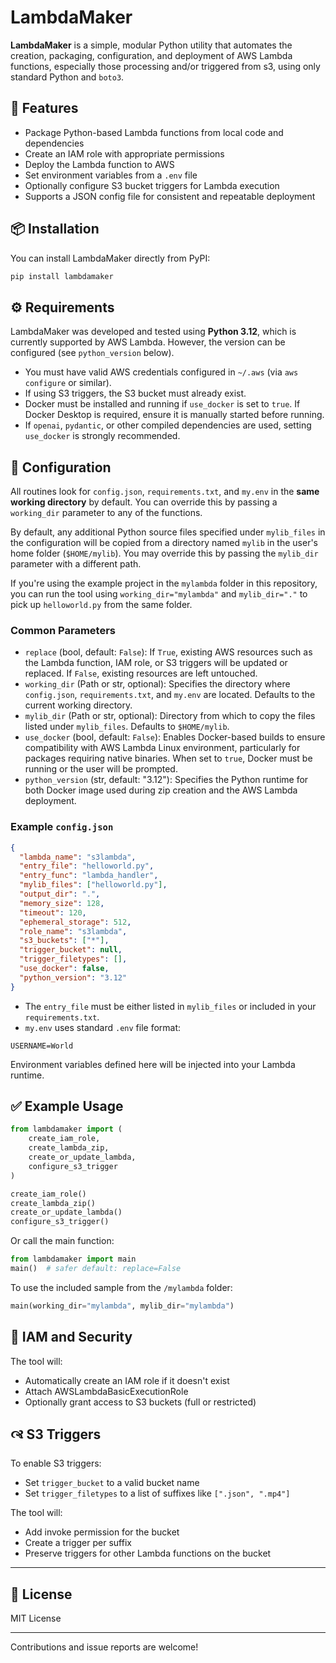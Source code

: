 # LambdaMaker

**LambdaMaker** is a simple, modular Python utility that automates the creation, packaging, configuration, and deployment of AWS Lambda functions, especially those processing and/or triggered from s3, using only standard Python and `boto3`.

## 🚀 Features

- Package Python-based Lambda functions from local code and dependencies
- Create an IAM role with appropriate permissions
- Deploy the Lambda function to AWS
- Set environment variables from a `.env` file
- Optionally configure S3 bucket triggers for Lambda execution
- Supports a JSON config file for consistent and repeatable deployment

## 📦 Installation

You can install LambdaMaker directly from PyPI:

```bash
pip install lambdamaker
```

## ⚙️ Requirements

LambdaMaker was developed and tested using **Python 3.12**, which is currently supported by AWS Lambda. However, the version can be configured (see `python_version` below).

- You must have valid AWS credentials configured in `~/.aws` (via `aws configure` or similar).
- If using S3 triggers, the S3 bucket must already exist.
- Docker must be installed and running if `use_docker` is set to `true`. If Docker Desktop is required, ensure it is manually started before running.
- If `openai`, `pydantic`, or other compiled dependencies are used, setting `use_docker` is strongly recommended.

## 🔧 Configuration

All routines look for `config.json`, `requirements.txt`, and `my.env` in the **same working directory** by default. You can override this by passing a `working_dir` parameter to any of the functions.

By default, any additional Python source files specified under `mylib_files` in the configuration will be copied from a directory named `mylib` in the user's home folder (`$HOME/mylib`). You may override this by passing the `mylib_dir` parameter with a different path.

If you're using the example project in the `mylambda` folder in this repository, you can run the tool using `working_dir="mylambda"` and `mylib_dir="."` to pick up `helloworld.py` from the same folder.

### Common Parameters

- `replace` (bool, default: `False`): If `True`, existing AWS resources such as the Lambda function, IAM role, or S3 triggers will be updated or replaced. If `False`, existing resources are left untouched.
- `working_dir` (Path or str, optional): Specifies the directory where `config.json`, `requirements.txt`, and `my.env` are located. Defaults to the current working directory.
- `mylib_dir` (Path or str, optional): Directory from which to copy the files listed under `mylib_files`. Defaults to `$HOME/mylib`.
- `use_docker` (bool, default: `False`): Enables Docker-based builds to ensure compatibility with AWS Lambda Linux environment, particularly for packages requiring native binaries. When set to `true`, Docker must be running or the user will be prompted.
- `python_version` (str, default: "3.12"): Specifies the Python runtime for both Docker image used during zip creation and the AWS Lambda deployment.

### Example `config.json`

```json
{
  "lambda_name": "s3lambda",
  "entry_file": "helloworld.py",
  "entry_func": "lambda_handler",
  "mylib_files": ["helloworld.py"],
  "output_dir": ".",
  "memory_size": 128,
  "timeout": 120,
  "ephemeral_storage": 512,
  "role_name": "s3lambda",
  "s3_buckets": ["*"],
  "trigger_bucket": null,
  "trigger_filetypes": [],
  "use_docker": false,
  "python_version": "3.12"
}
```

- The `entry_file` must be either listed in `mylib_files` or included in your `requirements.txt`.
- `my.env` uses standard `.env` file format:

```dotenv
USERNAME=World
```

Environment variables defined here will be injected into your Lambda runtime.

## ✅ Example Usage

```python
from lambdamaker import (
    create_iam_role,
    create_lambda_zip,
    create_or_update_lambda,
    configure_s3_trigger
)

create_iam_role()
create_lambda_zip()
create_or_update_lambda()
configure_s3_trigger()
```

Or call the main function:

```python
from lambdamaker import main
main()  # safer default: replace=False
```

To use the included sample from the `/mylambda` folder:

```python
main(working_dir="mylambda", mylib_dir="mylambda")
```

## 🔐 IAM and Security

The tool will:
- Automatically create an IAM role if it doesn't exist
- Attach AWSLambdaBasicExecutionRole
- Optionally grant access to S3 buckets (full or restricted)

## 🙣 S3 Triggers

To enable S3 triggers:
- Set `trigger_bucket` to a valid bucket name
- Set `trigger_filetypes` to a list of suffixes like `[".json", ".mp4"]`

The tool will:
- Add invoke permission for the bucket
- Create a trigger per suffix
- Preserve triggers for other Lambda functions on the bucket

---

## 📄 License

MIT License

---

Contributions and issue reports are welcome!
